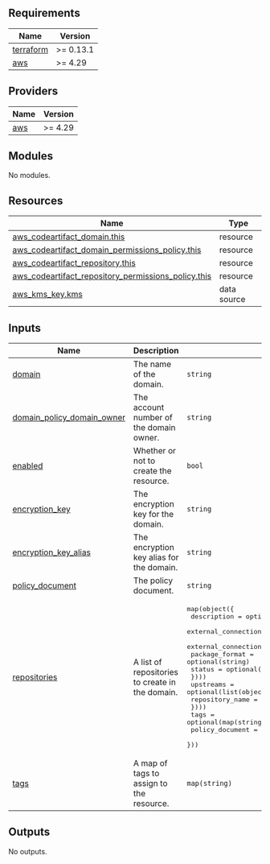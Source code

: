 
<!-- BEGINNING OF PRE-COMMIT-TERRAFORM DOCS HOOK -->
## Requirements

| Name | Version |
|------|---------|
| <a name="requirement_terraform"></a> [terraform](#requirement\_terraform) | >= 0.13.1 |
| <a name="requirement_aws"></a> [aws](#requirement\_aws) | >= 4.29 |

## Providers

| Name | Version |
|------|---------|
| <a name="provider_aws"></a> [aws](#provider\_aws) | >= 4.29 |

## Modules

No modules.

## Resources

| Name | Type |
|------|------|
| [aws_codeartifact_domain.this](https://registry.terraform.io/providers/hashicorp/aws/latest/docs/resources/codeartifact_domain) | resource |
| [aws_codeartifact_domain_permissions_policy.this](https://registry.terraform.io/providers/hashicorp/aws/latest/docs/resources/codeartifact_domain_permissions_policy) | resource |
| [aws_codeartifact_repository.this](https://registry.terraform.io/providers/hashicorp/aws/latest/docs/resources/codeartifact_repository) | resource |
| [aws_codeartifact_repository_permissions_policy.this](https://registry.terraform.io/providers/hashicorp/aws/latest/docs/resources/codeartifact_repository_permissions_policy) | resource |
| [aws_kms_key.kms](https://registry.terraform.io/providers/hashicorp/aws/latest/docs/data-sources/kms_key) | data source |

## Inputs

| Name | Description | Type | Default | Required |
|------|-------------|------|---------|:--------:|
| <a name="input_domain"></a> [domain](#input\_domain) | The name of the domain. | `string` | n/a | yes |
| <a name="input_domain_policy_domain_owner"></a> [domain\_policy\_domain\_owner](#input\_domain\_policy\_domain\_owner) | The account number of the domain owner. | `string` | `null` | no |
| <a name="input_enabled"></a> [enabled](#input\_enabled) | Whether or not to create the resource. | `bool` | `true` | no |
| <a name="input_encryption_key"></a> [encryption\_key](#input\_encryption\_key) | The encryption key for the domain. | `string` | `null` | no |
| <a name="input_encryption_key_alias"></a> [encryption\_key\_alias](#input\_encryption\_key\_alias) | The encryption key alias for the domain. | `string` | `null` | no |
| <a name="input_policy_document"></a> [policy\_document](#input\_policy\_document) | The policy document. | `string` | `null` | no |
| <a name="input_repositories"></a> [repositories](#input\_repositories) | A list of repositories to create in the domain. | <pre>map(object({<br>    description = optional(string)<br>    external_connections = optional(list(object({<br>      external_connection_name = optional(string)<br>      package_format           = optional(string)<br>      status                   = optional(string)<br>    })))<br>    upstreams = optional(list(object({<br>      repository_name = string<br>    })))<br>    tags            = optional(map(string))<br>    policy_document = optional(string)<br>  }))</pre> | `null` | no |
| <a name="input_tags"></a> [tags](#input\_tags) | A map of tags to assign to the resource. | `map(string)` | `{}` | no |

## Outputs

No outputs.
<!-- END OF PRE-COMMIT-TERRAFORM DOCS HOOK -->
